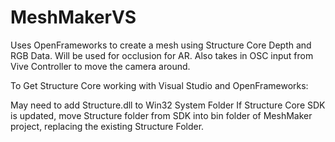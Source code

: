 # MeshMakerVS
Uses OpenFrameworks to create a mesh using Structure Core Depth and RGB Data. Will be used for occlusion for AR. Also takes in OSC input from Vive Controller to move the camera around. 

To Get Structure Core working with Visual Studio and OpenFrameworks:

May need to add Structure.dll to Win32 System Folder
If Structure Core SDK is updated, move Structure folder from SDK into bin folder of MeshMaker project, replacing the existing Structure Folder.